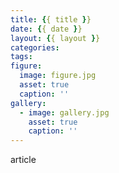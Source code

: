```yaml
---
title: {{ title }}
date: {{ date }}
layout: {{ layout }}
categories:
tags:
figure:
  image: figure.jpg
  asset: true
  caption: ''
gallery:
  - image: gallery.jpg
    asset: true
    caption: ''
---
```


article

<!-- more -->
